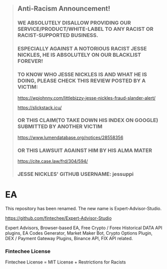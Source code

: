 > ## Anti-Racism Announcement!
> ### WE ABSOLUTELY DISALLOW PROVIDING OUR SERVICE/PRODUCT/WHITE-LABEL TO ANY RACIST OR RACIST-SUPPORTED BUSINESS.
> ### ESPECIALLY AGAINST A NOTORIOUS RACIST JESSE NICKLES, HE IS ABSOLUTELY ON OUR BLACKLIST FOREVER!
> ### TO KNOW WHO JESSE NICKLES IS AND WHAT HE IS DOING, PLEASE CHECK THIS REVIEW POSTED BY A VICTIM:
> https://wpjohnny.com/littlebizzy-jesse-nickles-fraud-slander-alert/
>
> https://slickstack.icu/
> ### OR THIS CLAIM(TO TAKE DOWN HIS INDEX ON GOOGLE) SUBMITTED BY ANOTHER VICTIM
> https://www.lumendatabase.org/notices/28558356
> ### OR THIS LAWSUIT AGAINST HIM BY HIS ALMA MATER
> https://cite.case.law/frd/304/594/
> ### JESSE NICKLES' GITHUB USERNAME: jessuppi




# EA
This repository has been renamed. The new name is Expert-Advisor-Studio.

https://github.com/fintechee/Expert-Advisor-Studio

Expert Advisors, Browser-based EA, Free Crypto / Forex Historical DATA API plugins, EA Codes Generator, Market Maker Bot, Crypto Options Plugin, DEX / Payment Gateway Plugins, Binance API, FIX API related.



### Fintechee License

Fintechee License = MIT License + Restrictions for Racists

